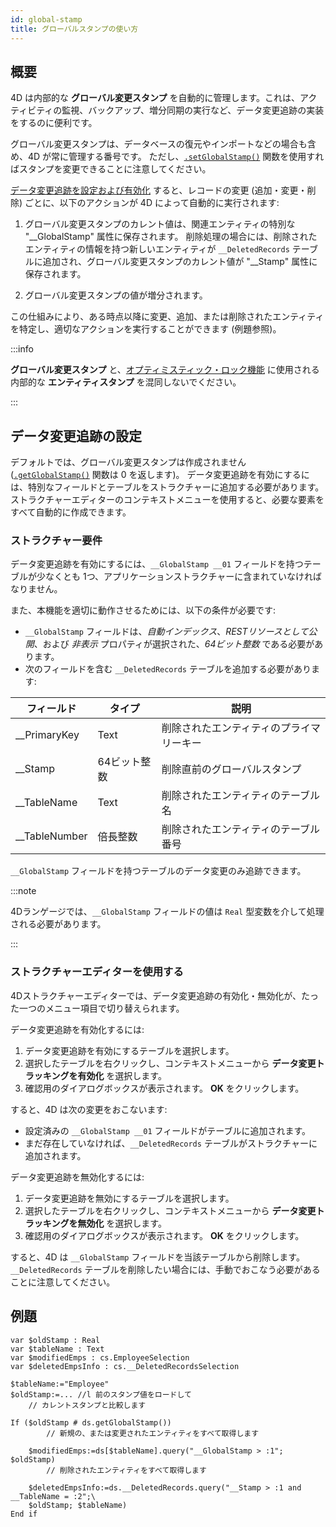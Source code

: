 ```yaml
---
id: global-stamp
title: グローバルスタンプの使い方
---
```


## 概要

4D は内部的な **グローバル変更スタンプ** を自動的に管理します。これは、アクティビティの監視、バックアップ、増分同期の実行など、データ変更追跡の実装をするのに便利です。

グローバル変更スタンプは、データベースの復元やインポートなどの場合も含め、4D が常に管理する番号です。 ただし、[`.setGlobalStamp()`](../API/DataStoreClass.md#setglobalstamp) 関数を使用すればスタンプを変更できることに注意してください。

[データ変更追跡を設定および有効化](#データ変更追跡の設定) すると、レコードの変更 (追加・変更・削除) ごとに、以下のアクションが 4D によって自動的に実行されます:

1. グローバル変更スタンプのカレント値は、関連エンティティの特別な "__GlobalStamp" 属性に保存されます。
   削除処理の場合には、削除されたエンティティの情報を持つ新しいエンティティが `__DeletedRecords` テーブルに追加され、グローバル変更スタンプのカレント値が "__Stamp" 属性に保存されます。

2. グローバル変更スタンプの値が増分されます。

この仕組みにより、ある時点以降に変更、追加、または削除されたエンティティを特定し、適切なアクションを実行することができます (例題参照)。

:::info

**グローバル変更スタンプ** と、[オプティミスティック・ロック機能](entities.md#自動オプティミスティックロック) に使用される内部的な **エンティティスタンプ** を混同しないでください。

:::

## データ変更追跡の設定

デフォルトでは、グローバル変更スタンプは作成されません ([`.getGlobalStamp()`](../API/DataStoreClass.md#getglobalstamp) 関数は 0 を返します)。 データ変更追跡を有効にするには、特別なフィールドとテーブルをストラクチャーに追加する必要があります。 ストラクチャーエディターのコンテキストメニューを使用すると、必要な要素をすべて自動的に作成できます。

### ストラクチャー要件

データ変更追跡を有効にするには、`__GlobalStamp __01` フィールドを持つテーブルが少なくとも 1つ、アプリケーションストラクチャーに含まれていなければなりません。

また、本機能を適切に動作させるためには、以下の条件が必要です:

- `__GlobalStamp` フィールドは、*自動インデックス*、*RESTリソースとして公開*、および *非表示* プロパティが選択された、*64ビット整数* である必要があります。
- 次のフィールドを含む `__DeletedRecords` テーブルを追加する必要があります:

| フィールド                                                   | タイプ     | 説明                   |
| ------------------------------------------------------- | ------- | -------------------- |
| __PrimaryKey  | Text    | 削除されたエンティティのプライマリーキー |
| __Stamp       | 64ビット整数 | 削除直前のグローバルスタンプ       |
| __TableName   | Text    | 削除されたエンティティのテーブル名    |
| __TableNumber | 倍長整数    | 削除されたエンティティのテーブル番号   |

`__GlobalStamp` フィールドを持つテーブルのデータ変更のみ追跡できます。

:::note

4Dランゲージでは、`__GlobalStamp` フィールドの値は `Real` 型変数を介して処理される必要があります。

:::

### ストラクチャーエディターを使用する

4Dストラクチャーエディターでは、データ変更追跡の有効化・無効化が、たった一つのメニュー項目で切り替えられます。

データ変更追跡を有効化するには:

1. データ変更追跡を有効にするテーブルを選択します。
2. 選択したテーブルを右クリックし、コンテキストメニューから **データ変更トラッキングを有効化** を選択します。
3. 確認用のダイアログボックスが表示されます。 **OK** をクリックします。

すると、4D は次の変更をおこないます:

- 設定済みの `__GlobalStamp __01` フィールドがテーブルに追加されます。
- まだ存在していなければ、`__DeletedRecords` テーブルがストラクチャーに追加されます。

データ変更追跡を無効化するには:

1. データ変更追跡を無効にするテーブルを選択します。
2. 選択したテーブルを右クリックし、コンテキストメニューから **データ変更トラッキングを無効化** を選択します。
3. 確認用のダイアログボックスが表示されます。 **OK** をクリックします。

すると、4D は `__GlobalStamp` フィールドを当該テーブルから削除します。 `__DeletedRecords` テーブルを削除したい場合には、手動でおこなう必要があることに注意してください。

## 例題

```4d
var $oldStamp : Real
var $tableName : Text
var $modifiedEmps : cs.EmployeeSelection
var $deletedEmpsInfo : cs.__DeletedRecordsSelection

$tableName:="Employee"
$oldStamp:=... //l 前のスタンプ値をロードして
    // カレントスタンプと比較します

If ($oldStamp # ds.getGlobalStamp())
        // 新規の、または変更されたエンティティをすべて取得します

    $modifiedEmps:=ds[$tableName].query("__GlobalStamp > :1"; $oldStamp)
        // 削除されたエンティティをすべて取得します

    $deletedEmpsInfo:=ds.__DeletedRecords.query("__Stamp > :1 and __TableName = :2";\
    $oldStamp; $tableName)
End if

```
